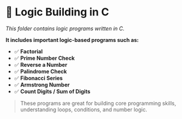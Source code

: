 # 🧠 Logic Building in C

*This folder contains logic programs written in C.*

**It includes important logic-based programs such as:**

- ✅ **Factorial**
- ✅ **Prime Number Check**
- ✅ **Reverse a Number**
- ✅ **Palindrome Check**
- ✅ **Fibonacci Series**
- ✅ **Armstrong Number**
- ✅ **Count Digits / Sum of Digits**

> These programs are great for building core programming skills, understanding loops, conditions, and number logic.
